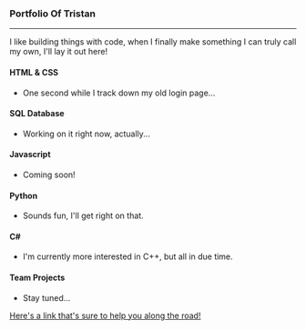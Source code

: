 ### Portfolio Of Tristan
***

I like building things with code, when I finally make something I can truly call my own, I'll lay it out here!
#### HTML & CSS
* One second while I track down my old login page...

#### SQL Database
* Working on it right now, actually...

#### Javascript
* Coming soon!

#### Python
* Sounds fun, I'll get right on that.

#### C\#
* I'm currently more interested in C++, but all in due time.

#### Team Projects
* Stay tuned...

[Here's a link that's sure to help you along the road!](https://www.google.com/chrome/browser/)

